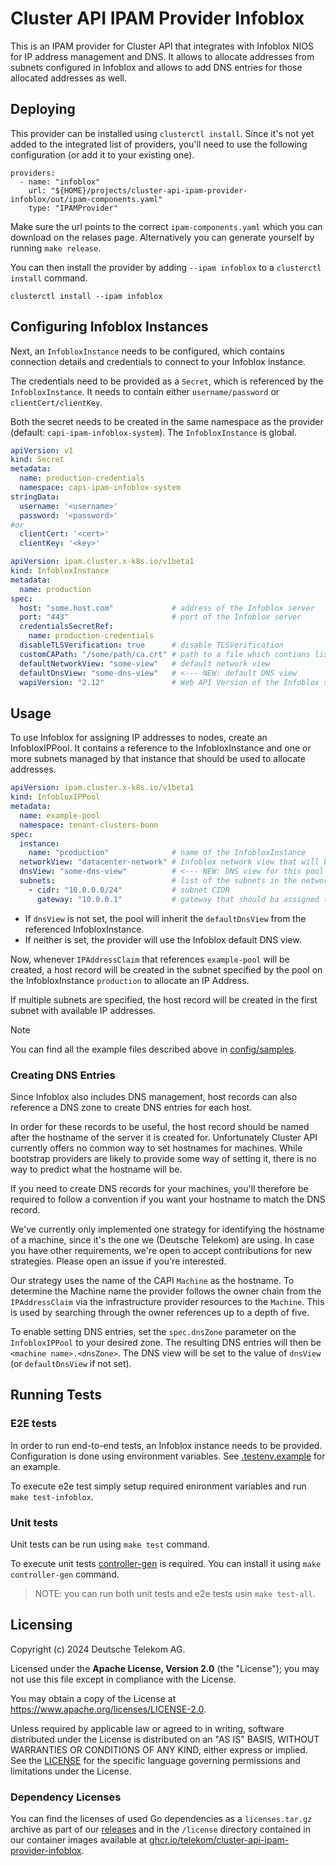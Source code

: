 # Cluster API IPAM Provider Infoblox

This is an IPAM provider for Cluster API that integrates with Infoblox NIOS for IP address management and DNS.
It allows to allocate addresses from subnets configured in Infoblox and allows to add DNS entries for those allocated addresses as well.

## Deploying

This provider can be installed using `clusterctl install`. Since it's not yet added to the integrated list of providers, you'll need to use the following configuration (or add it to your existing one).

```
providers:
  - name: "infoblox"
    url: "${HOME}/projects/cluster-api-ipam-provider-infoblox/out/ipam-components.yaml"
    type: "IPAMProvider"
```

Make sure the url points to the correct `ipam-components.yaml` which you can download on the relases page. Alternatively you can generate yourself by running `make release`.

You can then install the provider by adding `--ipam infoblox` to a `clusterctl install` command.

```
clusterctl install --ipam infoblox
```

## Configuring Infoblox Instances

Next, an `InfobloxInstance` needs to be configured, which contains connection details and credentials to connect to your Infoblox instance.

The credentials need to be provided as a `Secret`, which is referenced by the `InfobloxInstance`. It needs to contain either `username/password` or `clientCert/clientKey`.

Both the secret needs to be created in the same namespace as the provider (default: `capi-ipam-infoblox-system`). The `InfobloxInstance` is global.

```yaml
apiVersion: v1
kind: Secret
metadata:
  name: production-credentials
  namespace: capi-ipam-infoblox-system
stringData:
  username: '<username>'
  password: '<password>'
#or
  clientCert: '<cert>'
  clientKey: '<key>'
```

```yaml
apiVersion: ipam.cluster.x-k8s.io/v1beta1
kind: InfobloxInstance
metadata:
  name: production
spec:
  host: "some.host.com"             # address of the Infoblox server
  port: "443"                       # port of the Infoblox server
  credentialsSecretRef:
    name: production-credentials
  disableTLSVerification: true      # disable TLSVerification
  customCAPath: "/some/path/ca.crt" # path to a file which contians list of custom Certificate Authorities that can be used to verify SSL certifcates if 'disableTLSVerification' is set to 'false'. Host's default authorities will be used if not specified.
  defaultNetworkView: "some-view"   # default network view
  defaultDnsView: "some-dns-view"   # <--- NEW: default DNS view
  wapiVersion: "2.12"               # Web API Version of the Infoblox server
```

## Usage

To use Infoblox for assigning IP addresses to nodes, create an InfobloxIPPool. It contains a reference to the InfobloxInstance and one or more subnets managed by that instance that should be used to allocate addresses.

```yaml
apiVersion: ipam.cluster.x-k8s.io/v1beta1
kind: InfobloxIPPool
metadata:
  name: example-pool
  namespace: tenant-clusters-bonn
spec:
  instance:
    name: "production"              # name of the InfobloxInstance
  networkView: "datacenter-network" # Infoblox network view that will be used
  dnsView: "some-dns-view"          # <--- NEW: DNS view for this pool (optional)
  subnets:                          # list of the subnets in the network view we want to get IP addresses from
    - cidr: "10.0.0.0/24"           # subnet CIDR
      gateway: "10.0.0.1"           # gateway that should ba assigned to the IP Address claim
```

- If `dnsView` is not set, the pool will inherit the `defaultDnsView` from the referenced InfobloxInstance.
- If neither is set, the provider will use the Infoblox default DNS view.

Now, whenever `IPAddressClaim` that references `example-pool` will be created, a host record will be created in the subnet specified by the pool on the InfobloxInstance `production` to allocate an IP Address.

If multiple subnets are specified, the host record will be created in the first subnet with available IP addresses.

> [!NOTE]
> You can find all the example files described above in [config/samples](./config/samples).

### Creating DNS Entries

Since Infoblox also includes DNS management, host records can also reference a DNS zone to create DNS entries for each host.

In order for these records to be useful, the host record should be named after the hostname of the server it is created for. Unfortunately Cluster API currently offers no common way to set hostnames for machines. While bootstrap providers are likely to provide some way of setting it, there is no way to predict what the hostname will be.

If you need to create DNS records for your machines, you'll therefore be required to follow a convention if you want your hostname to match the DNS record.

We've currently only implemented one strategy for identifying the hostname of a machine, since it's the one we (Deutsche Telekom) are using. In case you have other requirements, we're open to accept contributions for new strategies. Please open an issue if you're interested.

Our strategy uses the name of the CAPI `Machine` as the hostname. To determine the Machine name the provider follows the owner chain from the `IPAddressClaim` via the infrastructure provider resources to the `Machine`. This is used by searching through the owner references up to a depth of five.

To enable setting DNS entries, set the `spec.dnsZone` parameter on the `InfobloxIPPool` to your desired zone. The resulting DNS entries will then be `<machine name>.<dnsZone>`. The DNS view will be set to the value of `dnsView` (or `defaultDnsView` if not set).

## Running Tests

### E2E tests

In order to run end-to-end tests, an Infoblox instance needs to be provided. Configuration is done using environment variables. See [.testenv.example](./.testenv.example) for an example.

To execute e2e test simply setup required enironment variables and run `make test-infoblox`.

### Unit tests

Unit tests can be run using `make test` command.

To execute unit tests [controller-gen](https://book.kubebuilder.io/reference/controller-gen) is required. You can install it using `make controller-gen` command.

> NOTE: you can run both unit tests and e2e tests usin `make test-all`.

## Licensing

Copyright (c) 2024 Deutsche Telekom AG.

Licensed under the **Apache License, Version 2.0** (the "License"); you may not use this file except in compliance with the License.

You may obtain a copy of the License at https://www.apache.org/licenses/LICENSE-2.0.

Unless required by applicable law or agreed to in writing, software distributed under the License is distributed on an "AS IS" BASIS, WITHOUT WARRANTIES OR CONDITIONS OF ANY KIND, either express or implied. See the [LICENSE](./LICENSE) for the specific language governing permissions and limitations under the License.

### Dependency Licenses

You can find the licenses of used Go dependencies as a `licenses.tar.gz` archive as part of our [releases](https://github.com/telekom/cluster-api-ipam-provider-infoblox/releases) and in the `/license` directory contained in our container images available at [ghcr.io/telekom/cluster-api-ipam-provider-infoblox](https://ghcr.io/telekom/cluster-api-ipam-provider-infoblox).
